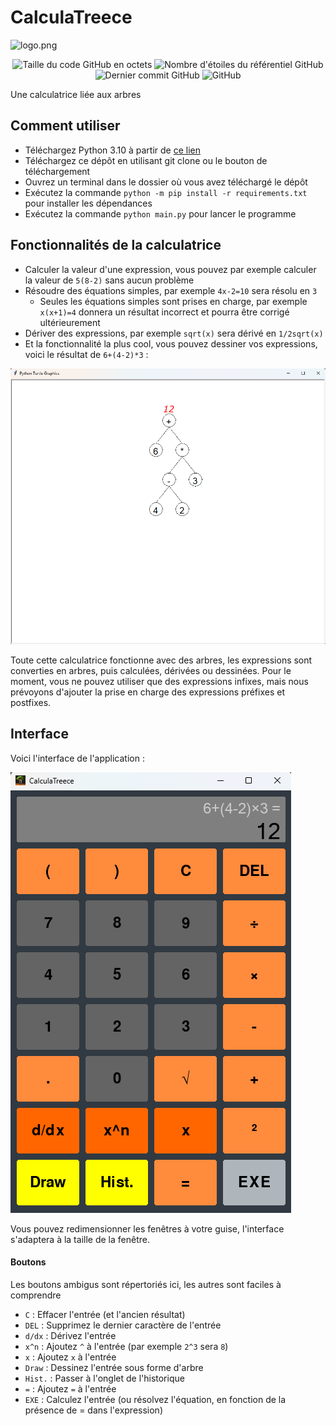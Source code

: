 # CalculaTreece

![logo.png](./logo.png)

<div align="center">
    <img alt="Taille du code GitHub en octets" src="https://img.shields.io/github/languages/code-size/Nanapiou/CalculaTreece?label=taille%20du%20code">
    <img alt="Nombre d'étoiles du référentiel GitHub" src="https://img.shields.io/github/stars/Nanapiou/CalculaTreece?logo=github&style=plastic&label=etoiles">
    <img alt="Dernier commit GitHub" src="https://img.shields.io/github/last-commit/Nanapiou/CalculaTreece?logo=github&style=plastic&label=dernier%20commit">
    <img alt="GitHub" src="https://img.shields.io/github/license/Nanapiou/CalculaTreece?style=plastic&label=licence">
</div>

Une calculatrice liée aux arbres

## Comment utiliser

- Téléchargez Python 3.10 à partir de [ce lien](https://www.python.org/downloads/)
- Téléchargez ce dépôt en utilisant git clone ou le bouton de téléchargement
- Ouvrez un terminal dans le dossier où vous avez téléchargé le dépôt
- Exécutez la commande `python -m pip install -r requirements.txt` pour installer les dépendances
- Exécutez la commande `python main.py` pour lancer le programme

## Fonctionnalités de la calculatrice

- Calculer la valeur d'une expression, vous pouvez par exemple calculer la valeur de `5(8-2)` sans aucun problème
- Résoudre des équations simples, par exemple `4x-2=10` sera résolu en `3`
  - Seules les équations simples sont prises en charge, par exemple `x(x+1)=4` donnera un résultat incorrect et pourra être corrigé ultérieurement
- Dériver des expressions, par exemple `sqrt(x)` sera dérivé en `1/2sqrt(x)`
- Et la fonctionnalité la plus cool, vous pouvez dessiner vos expressions, voici le résultat de `6+(4-2)*3` :

![image.png](./examples/tree.png)

Toute cette calculatrice fonctionne avec des arbres, les expressions sont converties en arbres, puis calculées, dérivées ou dessinées.
Pour le moment, vous ne pouvez utiliser que des expressions infixes, mais nous prévoyons d'ajouter la prise en charge des expressions préfixes et postfixes.

## Interface

Voici l'interface de l'application :

![image.png](./examples/calcul.png)

Vous pouvez redimensionner les fenêtres à votre guise, l'interface s'adaptera à la taille de la fenêtre.

#### Boutons

Les boutons ambigus sont répertoriés ici, les autres sont faciles à comprendre

- `C` : Effacer l'entrée (et l'ancien résultat)
- `DEL` : Supprimez le dernier caractère de l'entrée
- `d/dx` : Dérivez l'entrée
- `x^n` : Ajoutez `^` à l'entrée (par exemple `2^3` sera `8`)
- `x` : Ajoutez `x` à l'entrée
- `Draw` : Dessinez l'entrée sous forme d'arbre
- `Hist.` : Passer à l'onglet de l'historique
- `=` : Ajoutez `=` à l'entrée
- `EXE` : Calculez l'entrée (ou résolvez l'équation, en fonction de la présence de = dans l'expression)
